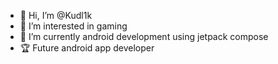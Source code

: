 - 👋 Hi, I’m @Kudl1k
- 👀 I’m interested in gaming
- 🌱 I’m currently android development using jetpack compose
- 🏆 Future android app developer

